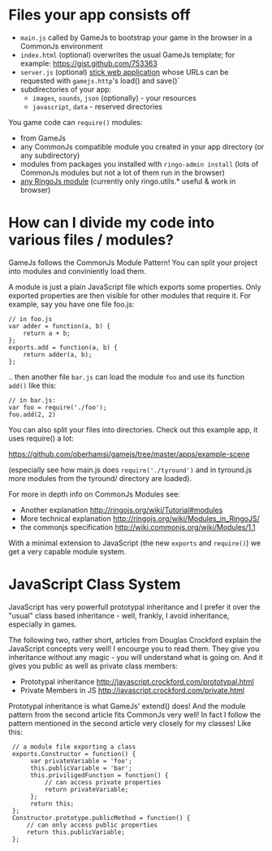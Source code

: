 Files your app consists off
==============================

  * `main.js` called by GameJs to bootstrap your game in the browser in a CommonJs environment
  * `index.html` (optional) overwrites the usual GameJs template; for example: <https://gist.github.com/753363>
  * `server.js` (optional) [stick web application](http://github.com/ringo/stick) whose URLs can be requested with `gamejs.http`'s load() and save()`
  * subdirectories of your app:
     * `images`, `sounds`, `json` (optionally) - your resources
     * `javascript`, `data` - reserved directories

You game code can `require()` modules:

   * from GameJs
   * any CommonJs compatible module you created in  your app directory (or any subdirectory)
   * modules from packages you installed with `ringo-admin install` (lots of CommonJs modules but not a lot of them run in the browser)
   * [any RingoJs module](http://ringojs.org/api/master/) (currently only ringo.utils.* useful & work in browser)

How can I divide my code into various files / modules?
========================================================

GameJs follows the CommonJs Module Pattern! You can split your project
into modules and conviniently load them.

A module is just a plain JavaScript file which exports some
properties. Only exported properties are then visible for other
modules that require it. For example, say you have one file foo.js:

    // in foo.js
    var adder = function(a, b) {
        return a + b;
    };
    exports.add = function(a, b) {
        return adder(a, b);
    };

.. then another file `bar.js` can load the module `foo` and use its
function `add()`  like this:

    // in bar.js:
    var foo = require('./foo');
    foo.add(2, 2)

You can also split your files into directories. Check out this example
app, it uses require() a lot:

https://github.com/oberhamsi/gamejs/tree/master/apps/example-scene


(especially see how main.js does `require('./tyround')` and in
tyround.js more modules from the tyround/ directory are loaded).

For more in depth info on CommonJs Modules see:

  * Another explanation http://ringojs.org/wiki/Tutorial#modules
  * More technical explanation http://ringojs.org/wiki/Modules_in_RingoJS/
  * the commonjs specification http://wiki.commonjs.org/wiki/Modules/1.1

With a minimal extension to JavaScript
(the new `exports` and `require()`) we get a very capable module
system.


JavaScript Class System
========================

JavaScript has very powerfull prototypal inheritance and I prefer it
over the "usual" class based inheritance - well, frankly, I avoid
inheritance, especially in games.

The following two, rather short, articles from Douglas Crockford
explain the JavaScript concepts very well! I encourge you to read
them. They give you inheritance without any magic - you will  understand what is going on.
And it gives you public as well as private class members:

  * Prototypal inheritance http://javascript.crockford.com/prototypal.html
  * Private Members in JS http://javascript.crockford.com/private.html

Prototypal inheritance is what GameJs' extend() does! And the module
pattern from the second article fits CommonJs very well! In fact I
follow the pattern mentioned in the second article very closely for my
classes! Like this:

     // a module file exporting a class
     exports.Constructor = function() {
          var privateVariable = 'foo';
          this.publicVariable = 'bar';
          this.priviligedFunction = function() {
              // can access private properties
              return privateVariable;
          };
          return this;
     };
     Constructor.prototype.publicMethod = function() {
         // can only access public properties
         return this.publicVariable;
     };
